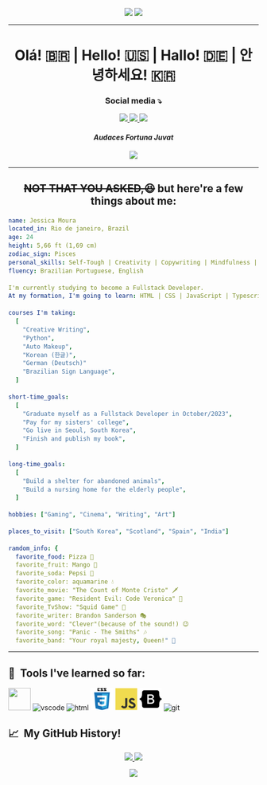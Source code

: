 <p align="center">
  <img src="https://capsule-render.vercel.app/api?type=waving&color=0:901D36,100:F1242A&height=150&section=header&stroke=000000&fontColor=FFFF&text=%20Lady%20Jessie's%20Space&fontSize=60&animation=blink" />
  <a href="https://www.youtube.com/watch?v=_eFRFQKIt_I">
  <img src="https://capsule-render.vercel.app/api?type=transparent&color=0:27DBD5,100:0D9692&height=50&section=header&stroke=000000&fontColor=901D36&text=%20Girl,%20put%20your%20records%20on%20🎵%20첫사랑&fontSize=30&animation=blink" /></a>
 </p>
 
<hr>
<div align="center">
<h1>Olá! 🇧🇷 | Hello! 🇺🇸 | Hallo! 🇩🇪 | 안녕하세요! 🇰🇷 </h1>
</div>
<div align="center">
<h3>Social media ⤵</h3>
</div>
<div align="center">
<a href="https://www.instagram.com/lady_jessie19/">
  <img height="50" src="https://user-images.githubusercontent.com/106931747/209094497-85dcce3b-68a7-4c25-8c13-71ff54dae73f.png"/>
</a>
<a href="https://medium.com/@jessie_moura">
  <img height="50" src="https://user-images.githubusercontent.com/106931747/209095061-1e8429d6-b907-4a27-9012-8828186dec81.png"/>
</a>
<a href="https://www.linkedin.com/in/jessiemoura19/">
  <img height="50" src="https://user-images.githubusercontent.com/106931747/209045671-b2c91564-024d-4ad5-bc5c-6a159e938b6d.png"/>
</a>
<div align="center">
  <h4><em>Audaces Fortuna Juvat</em></h4>
</div>
</div>
<div align="center">
<img width="500" src="https://media4.giphy.com/media/B0XEhdoeRleTe/giphy.gif?cid=ecf05e47x5570sam9dpzkmk9p23iewmseffsbr7dqapufv18&rid=giphy.gif&ct=g"/>
</div>
<hr>
<div align="center">
<h2><del>NOT THAT YOU ASKED,😆</del> but here're a few things about me:</he>
</div>

```yaml
name: Jessica Moura
located_in: Rio de janeiro, Brazil
age: 24
height: 5,66 ft (1,69 cm)
zodiac_sign: Pisces
personal_skills: Self-Tough | Creativity | Copywriting | Mindfulness | Professional Organization
fluency: Brazilian Portuguese, English

I'm currently studying to become a Fullstack Developer.
At my formation, I'm going to learn: HTML | CSS | JavaScript | Typescript | React | Node.js | Express | Nest | TypeORM

courses I'm taking: 
  [
    "Creative Writing",
    "Python",
    "Auto Makeup",
    "Korean (한글)",
    "German (Deutsch)"
    "Brazilian Sign Language",
  ]

short-time_goals:
  [
    "Graduate myself as a Fullstack Developer in October/2023",
    "Pay for my sisters' college",
    "Go live in Seoul, South Korea",
    "Finish and publish my book",
  ]
  
long-time_goals:
  [
    "Build a shelter for abandoned animals",
    "Build a nursing home for the elderly people",
  ]
  
hobbies: ["Gaming", "Cinema", "Writing", "Art"]

places_to_visit: ["South Korea", "Scotland", "Spain", "India"]

ramdom_info: {
  favorite_food: Pizza 🍕
  favorite_fruit: Mango 🥭
  favorite_soda: Pepsi 🥤
  favorite_color: aquamarine 💧
  favorite_movie: "The Count of Monte Cristo" 🗡
  favorite_game: "Resident Evil: Code Veronica" 🌂
  favorite_TvShow: "Squid Game" 🐙
  favorite_writer: Brandon Sanderson 🎭
  favorite_word: "Clever"(because of the sound!) 😉
  favorite_song: "Panic - The Smiths" 🎶
  favorite_band: "Your royal majesty, Queen!" 👑
```
<hr>
<h2> 🚀 &nbsp;Tools I've learned so far:</h2>
<p align="left">
<img src="https://cdn.jsdelivr.net/gh/devicons/devicon/icons/photoshop/photoshop-line.svg" width="45" height="45"/>
<img src="https://cdn.jsdelivr.net/gh/devicons/devicon/icons/vscode/vscode-original.svg" alt="vscode" width="45" height="45"/>
<img src="https://cdn.jsdelivr.net/gh/devicons/devicon/icons/html5/html5-original.svg" alt="html" width="45" height="45"/>
<img src="https://raw.githubusercontent.com/devicons/devicon/master/icons/css3/css3-original-wordmark.svg" alt="css3" width="45" height="45" />
<img src="https://raw.githubusercontent.com/devicons/devicon/master/icons/javascript/javascript-original.svg" alt="javascript" width="45" height="45" />
<img src="https://raw.githubusercontent.com/devicons/devicon/master/icons/bootstrap/bootstrap-plain.svg" alt="bootstrap" width="45" height="45" />
<img src="https://cdn.jsdelivr.net/gh/devicons/devicon/icons/git/git-original.svg" alt="git" width="45" height="45"/>          
</p>
<h2> 📈 &nbsp;My GitHub History!</h2>
<div align="center">
<a href="https://github.com/LadyJessieM">
  <img height="180em" src="https://github-readme-stats.vercel.app/api?username=LadyJessieM&theme=noctis_minimus&show_icons=true" />
  <img height="160em" src="https://github-readme-stats.vercel.app/api/top-langs/?username=LadyJessieM&theme=noctis_minimus&layout=compact" />
</a>
</div>
<p align="center">
  <img src="https://capsule-render.vercel.app/api?type=waving&color=0:901D36,100:F1242A&height=100&section=footer"/>
</p>
